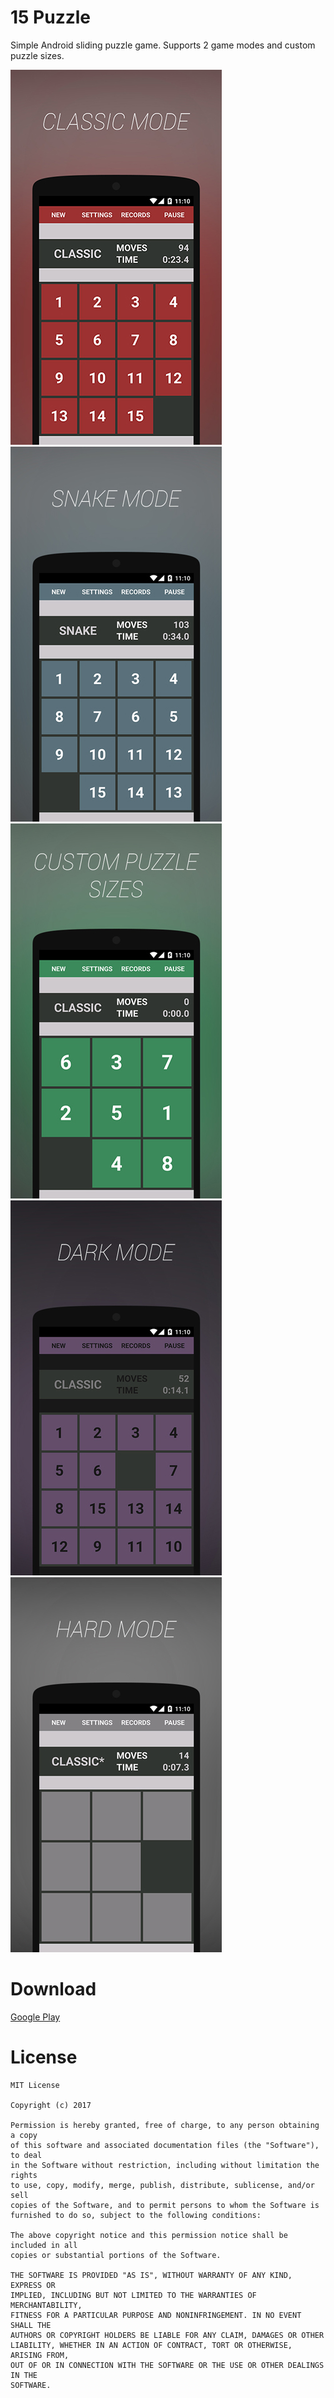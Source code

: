# 15 Puzzle
Simple Android sliding puzzle game. Supports 2 game modes and custom puzzle sizes.

![Screen 1](/art/1.jpg)
![Screen 2](/art/2.jpg)
![Screen 3](/art/3.jpg)
![Screen 4](/art/4.jpg)
![Screen 5](/art/5.jpg)

# Download

[Google Play](https://play.google.com/store/apps/details?id=com.italankin.fifteen)

# License

	MIT License

	Copyright (c) 2017 

	Permission is hereby granted, free of charge, to any person obtaining a copy
	of this software and associated documentation files (the "Software"), to deal
	in the Software without restriction, including without limitation the rights
	to use, copy, modify, merge, publish, distribute, sublicense, and/or sell
	copies of the Software, and to permit persons to whom the Software is
	furnished to do so, subject to the following conditions:

	The above copyright notice and this permission notice shall be included in all
	copies or substantial portions of the Software.

	THE SOFTWARE IS PROVIDED "AS IS", WITHOUT WARRANTY OF ANY KIND, EXPRESS OR
	IMPLIED, INCLUDING BUT NOT LIMITED TO THE WARRANTIES OF MERCHANTABILITY,
	FITNESS FOR A PARTICULAR PURPOSE AND NONINFRINGEMENT. IN NO EVENT SHALL THE
	AUTHORS OR COPYRIGHT HOLDERS BE LIABLE FOR ANY CLAIM, DAMAGES OR OTHER
	LIABILITY, WHETHER IN AN ACTION OF CONTRACT, TORT OR OTHERWISE, ARISING FROM,
	OUT OF OR IN CONNECTION WITH THE SOFTWARE OR THE USE OR OTHER DEALINGS IN THE
	SOFTWARE.
